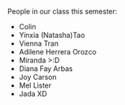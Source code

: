 People in our class this semester:
- Colin
- Yinxia (Natasha)Tao
- Vienna Tran
- Adilene Herrera Orozco
- Miranda >:D
- Diana Fay Arbas
- Joy Carson
- Mel Lister  
- Jada XD

